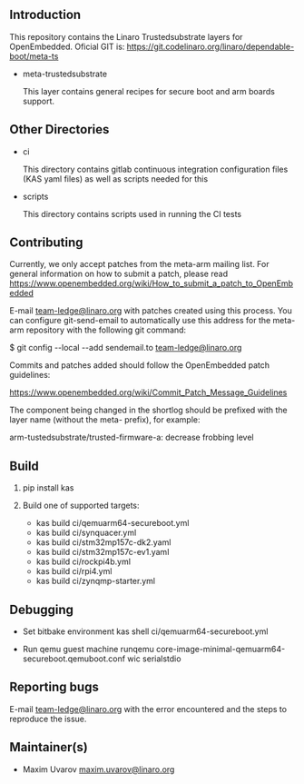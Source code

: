 Introduction
------------
This repository contains the Linaro Trustedsubstrate layers for OpenEmbedded.
Oficial GIT is: https://git.codelinaro.org/linaro/dependable-boot/meta-ts

* meta-trustedsubstrate

  This layer contains general recipes for secure boot and arm boards support.

Other Directories
-----------------

* ci

  This directory contains gitlab continuous integration configuration files (KAS yaml files) as well as scripts needed for this

* scripts

  This directory contains scripts used in running the CI tests

Contributing
------------
Currently, we only accept patches from the meta-arm mailing list.  For general
information on how to submit a patch, please read
https://www.openembedded.org/wiki/How_to_submit_a_patch_to_OpenEmbedded

E-mail team-ledge@linaro.org with patches created using this process. You can configure git-send-email to automatically use this address for the meta-arm repository with the following git command:

$ git config --local --add sendemail.to team-ledge@linaro.org

Commits and patches added should follow the OpenEmbedded patch guidelines:

https://www.openembedded.org/wiki/Commit_Patch_Message_Guidelines

The component being changed in the shortlog should be prefixed with the layer name (without the meta- prefix), for example:

  arm-tustedsubstrate/trusted-firmware-a: decrease frobbing level

Build
-----
1. pip install kas

2. Build one of supported targets:
	- kas build ci/qemuarm64-secureboot.yml
	- kas build ci/synquacer.yml
	- kas build ci/stm32mp157c-dk2.yaml
	- kas build ci/stm32mp157c-ev1.yaml
	- kas build ci/rockpi4b.yml
	- kas build ci/rpi4.yml
	- kas build ci/zynqmp-starter.yml

Debugging
---------

- Set bitbake environment
	kas shell ci/qemuarm64-secureboot.yml

- Run qemu guest machine
	runqemu core-image-minimal-qemuarm64-secureboot.qemuboot.conf wic serialstdio

Reporting bugs
--------------
E-mail team-ledge@linaro.org with the error encountered and the steps
to reproduce the issue.

Maintainer(s)
-------------
* Maxim Uvarov <maxim.uvarov@linaro.org>
